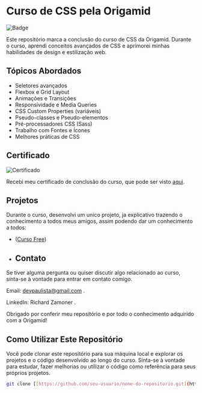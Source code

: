 # Curso de CSS pela Origamid

![Badge](https://img.shields.io/badge/Origamid-Finalizado-brightgreen)

Este repositório marca a conclusão do curso de CSS da Origamid. Durante o curso, aprendi conceitos avançados de CSS e aprimorei minhas habilidades de design e estilização web.

## Tópicos Abordados

- Seletores avançados
- Flexbox e Grid Layout
- Animações e Transições
- Responsividade e Media Queries
- CSS Custom Properties (variáveis)
- Pseudo-classes e Pseudo-elementos
- Pré-processadores CSS (Sass)
- Trabalho com Fontes e Ícones
- Melhores práticas de CSS

## Certificado

![Certificado](https://github-production-user-asset-6210df.s3.amazonaws.com/130820445/271086709-c867096b-1480-4ff2-b049-31c6edc4a8c2.png)

Recebi meu certificado de conclusão do curso, que pode ser visto [aqui](https://www.origamid.com/certificate/3d274f73).

## Projetos

Durante o curso, desenvolvi um unico projeto, ja explicativo trazendo o conhecimento a todos meus amigos, assim podendo dar um conhecimento a todos:

- ([Curso Free](https://curso-css-sand.vercel.app/))

- ## Contato
Se tiver alguma pergunta ou quiser discutir algo relacionado ao curso, sinta-se à vontade para entrar em contato comigo.

Email: devpaulista@gmail.com .

LinkedIn: Richard Zamoner .

Obrigado por conferir meu repositório e por todo o conhecimento adquirido com a Origamid!


## Como Utilizar Este Repositório

Você pode clonar este repositório para sua máquina local e explorar os projetos e o código desenvolvido ao longo do curso. Sinta-se à vontade para estudar, fazer melhorias ou utilizar o código como referência para seus próprios projetos.

```bash
git clone [[https://github.com/seu-usuario/nome-do-repositorio.git](https://github.com/Dev-RichardZamoner/curso-css.git)]


